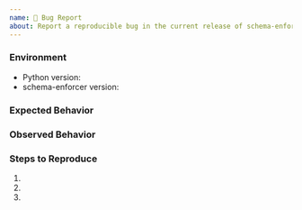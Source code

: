 ```yaml
---
name: 🐛 Bug Report
about: Report a reproducible bug in the current release of schema-enforcer
---
```


### Environment
* Python version:  <!-- Example: 3.7.7 -->
* schema-enforcer version:  <!-- Example: 1.0.0 -->

<!-- What did you expect to happen? -->
### Expected Behavior


<!-- What happened instead? -->
### Observed Behavior

<!--
    Describe in detail the exact steps that someone else can take to reproduce
    this bug using the current release.
-->
### Steps to Reproduce
1.
2.
3.